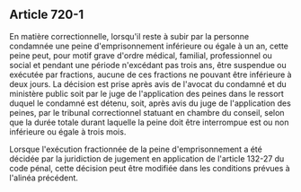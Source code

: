 Article 720-1
----
En matière correctionnelle, lorsqu'il reste à subir par la personne condamnée
une peine d'emprisonnement inférieure ou égale à un an, cette peine peut, pour
motif grave d'ordre médical, familial, professionnel ou social et pendant une
période n'excédant pas trois ans, être suspendue ou exécutée par fractions,
aucune de ces fractions ne pouvant être inférieure à deux jours. La décision est
prise après avis de l'avocat du condamné et du ministère public soit par le juge
de l'application des peines dans le ressort duquel le condamné est détenu, soit,
après avis du juge de l'application des peines, par le tribunal correctionnel
statuant en chambre du conseil, selon que la durée totale durant laquelle la
peine doit être interrompue est ou non inférieure ou égale à trois mois.

Lorsque l'exécution fractionnée de la peine d'emprisonnement a été décidée par
la juridiction de jugement en application de l'article 132-27 du code pénal,
cette décision peut être modifiée dans les conditions prévues à l'alinéa
précédent.

